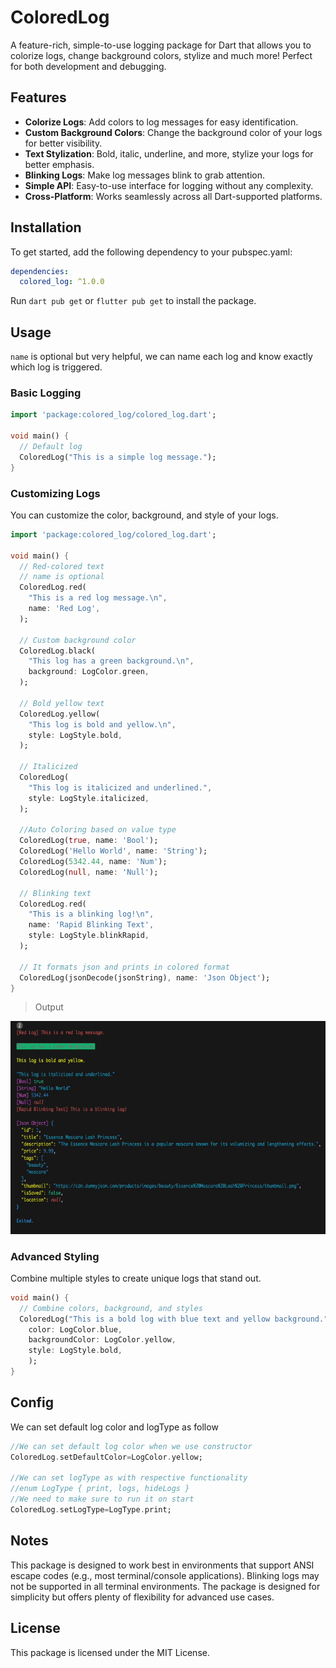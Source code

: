 # ColoredLog
A feature-rich, simple-to-use logging package for Dart that allows you to colorize logs, change background colors, stylize  and much more! Perfect for both development and debugging.

## Features
- **Colorize Logs**: Add colors to log messages for easy identification.
- **Custom Background Colors**: Change the background color of your logs for better visibility.
- **Text Stylization**: Bold, italic, underline, and more, stylize your logs for better emphasis.
- **Blinking Logs**: Make log messages blink to grab attention.
- **Simple API**: Easy-to-use interface for logging without any complexity.
- **Cross-Platform**: Works seamlessly across all Dart-supported platforms.

## Installation
To get started, add the following dependency to your pubspec.yaml:

```yaml
dependencies:
  colored_log: ^1.0.0
```
Run `dart pub get` or  `flutter pub get` to install the package.

## Usage
`name` is optional but very helpful, we can name each log and know exactly which log is triggered.
### Basic Logging
```dart
import 'package:colored_log/colored_log.dart';

void main() {
  // Default log
  ColoredLog("This is a simple log message.");
}

```
### Customizing Logs
You can customize the color, background, and style of your logs.
```dart
import 'package:colored_log/colored_log.dart';

void main() {
  // Red-colored text
  // name is optional
  ColoredLog.red(
    "This is a red log message.\n",
    name: 'Red Log',
  );

  // Custom background color
  ColoredLog.black(
    "This log has a green background.\n",
    background: LogColor.green,
  );

  // Bold yellow text
  ColoredLog.yellow(
    "This log is bold and yellow.\n",
    style: LogStyle.bold,
  );

  // Italicized
  ColoredLog(
    "This log is italicized and underlined.",
    style: LogStyle.italicized,
  );

  //Auto Coloring based on value type
  ColoredLog(true, name: 'Bool');
  ColoredLog('Hello World', name: 'String');
  ColoredLog(5342.44, name: 'Num');
  ColoredLog(null, name: 'Null');

  // Blinking text
  ColoredLog.red(
    "This is a blinking log!\n",
    name: 'Rapid Blinking Text',
    style: LogStyle.blinkRapid,
  );

  // It formats json and prints in colored format
  ColoredLog(jsonDecode(jsonString), name: 'Json Object');
}


```
 > Output

![Output.png](example/images/log%20output.gif)

### Advanced Styling
Combine multiple styles to create unique logs that stand out.
```dart
void main() {
  // Combine colors, background, and styles
  ColoredLog("This is a bold log with blue text and yellow background.",
    color: LogColor.blue,
    backgroundColor: LogColor.yellow,
    style: LogStyle.bold,
    );
}
```
## Config
We can set default log color and logType as follow
```dart
//We can set default log color when we use constructor
ColoredLog.setDefaultColor=LogColor.yellow;

//We can set logType as with respective functionality
//enum LogType { print, logs, hideLogs }
//We need to make sure to run it on start
ColoredLog.setLogType=LogType.print;
```

## Notes
This package is designed to work best in environments that support ANSI escape codes (e.g., most terminal/console applications).
Blinking logs may not be supported in all terminal environments.
The package is designed for simplicity but offers plenty of flexibility for advanced use cases.

## License
This package is licensed under the MIT License.